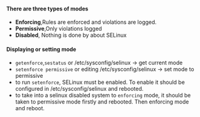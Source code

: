 #### There are three types of modes

* **Enforcing**,Rules are enforced and violations are logged.
* **Permissive**,Only violations logged
* **Disabled**, Nothing is done by about SELinux

#### Displaying or setting mode

* `getenforce`,`sestatus` or /etc/sysconfig/selinux  -> get current mode
* `setenforce permissive` or editing /etc/sysconfig/selinux  -> set mode to permissive
* to run `setenforce`, SELinux must be enabled. To enable it should be configured in /etc/sysconfig/selinux and rebooted.
* to take into a selinux disabled system to `enforcing` mode, it should be taken to permissive mode firstly and rebooted. Then enforcing mode and reboot.
